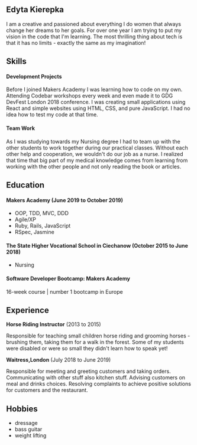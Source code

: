 ## Edyta Kierepka

I am a creative and passioned about everything I do women that always change her dreams to her goals.
For over one year I am trying to put my vision in the code that I'm learning.
The most thrilling thing about tech is that it has no limits - exactly the same as my imagination!

## Skills

#### Development Projects

Before I joined Makers Academy I was learning how to code on my own. Attending Codebar workshops every week and even made it to GDG DevFest London 2018 conference.
I was creating small applications using React and simple websites using HTML, CSS, and pure JavaScript. I had no idea how to test my code at that time.

#### Team Work

As I was studying towards my Nursing degree I had to team up with the other students to work together during our practical classes. Without each other help and cooperation, we wouldn't do our job as a nurse. I realized that time that big part of my medical knowledge comes from learning from working with the other people and not only reading the book or articles.

## Education

#### Makers Academy (June 2019 to October 2019)

- OOP, TDD, MVC, DDD
- Agile/XP
- Ruby, Rails, JavaScript
- RSpec, Jasmine

#### The State Higher Vocational School in Ciechanow (October 2015 to June 2018)

- Nursing

#### Software Developer Bootcamp: Makers Academy

16-week course | number 1 bootcamp in Europe

## Experience

**Horse Riding Instructor** (2013 to 2015)

Responsible for teaching small children horse riding and grooming horses - brushing them, taking them for a walk in the forest. Some of my students were disabled or were so small they didn't learn how to speak yet!

**Waitress,London** (July 2018 to June 2019)

Responsible for meeting and greeting customers and taking orders. Communicating with other stuff also kitchen stuff. Advising customers on meal and drinks choices. Resolving complaints to achieve positive solutions for customers and the restaurant.

## Hobbies

- dressage
- bass guitar
- weight lifting
